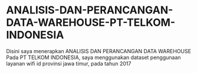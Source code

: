 # ANALISIS-DAN-PERANCANGAN-DATA-WAREHOUSE-PT-TELKOM-INDONESIA
Disini saya menerapkan ANALISIS DAN PERANCANGAN DATA WAREHOUSE Pada PT TELKOM INDONESIA, saya menggunakan dataset penggunaan layanan wifi id provinsi jawa timur, pada tahun 2017
